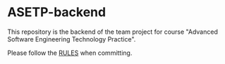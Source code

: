 # ASETP-backend

This repository is the backend of the team project for course "Advanced Software Engineering Technology Practice".

Please follow the [RULES](https://www.ruanyifeng.com/blog/2016/01/commit_message_change_log.html ) when committing.